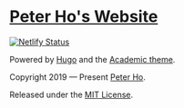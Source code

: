 # [Peter Ho's Website](https://peterho.netlify.com)

[![Netlify Status](https://api.netlify.com/api/v1/badges/8bef2682-1994-4326-8d26-e02b2ced54cf/deploy-status)](https://app.netlify.com/sites/peterho/deploys)


Powered by [Hugo](https://gohugo.io) and the [Academic theme](https://sourcethemes.com/academic/).

Copyright 2019 — Present [Peter Ho](https://peterho.netlify.com).

Released under the [MIT License](https://github.com/TomBener/peterho-website/blob/master/LICENSE.md).
